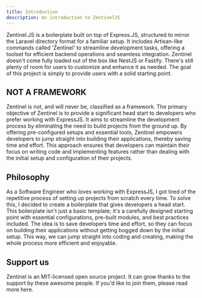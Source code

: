 ```yaml
---
title: Introduction
description: An introduction to ZentinelJS
---
```


Zentinel.JS is a boilerplate built on top of Express.JS, structured to mirror the Laravel directory format for a familiar setup. It includes Artisan-like commands called 'Zentinel' to streamline development tasks, offering a toolset for efficient backend operations and seamless integration. Zentinel doesn't come fully loaded out of the box like NestJS or Fastify. There's still plenty of room for users to customize and enhance it as needed. The goal of this project is simply to provide users with a solid starting point.

## NOT A FRAMEWORK

Zentinel is not, and will never be, classified as a framework. The primary objective of Zentinel is to provide a significant head start to developers who prefer working with ExpressJS. It aims to streamline the development process by eliminating the need to build projects from the ground up. By offering pre-configured setups and essential tools, Zentinel empowers developers to jump straight into building their applications, thereby saving time and effort. This approach ensures that developers can maintain their focus on writing code and implementing features rather than dealing with the initial setup and configuration of their projects. 

## Philosophy
As a Software Engineer who loves working with ExpressJS, I got tired of the repetitive process of setting up projects from scratch every time. To solve this, I decided to create a boilerplate that gives developers a head start. This boilerplate isn't just a basic template; it's a carefully designed starting point with essential configurations, pre-built modules, and best practices included. The idea is to save developers time and effort, so they can focus on building their applications without getting bogged down by the initial setup. This way, we can jump straight into coding and creating, making the whole process more efficient and enjoyable.

## Support us
Zentinel is an MIT-licensed open source project. It can grow thanks to the support by these awesome people. If you'd like to join them, please read more here.

